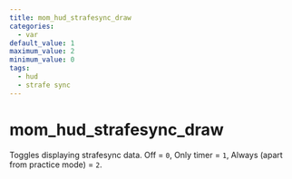 ```yaml
---
title: mom_hud_strafesync_draw
categories:
  - var
default_value: 1
maximum_value: 2
minimum_value: 0
tags:
  - hud
  - strafe sync
---
```


# mom_hud_strafesync_draw

Toggles displaying strafesync data. Off = `0`, Only timer = `1`, Always (apart from practice mode) = `2`.
